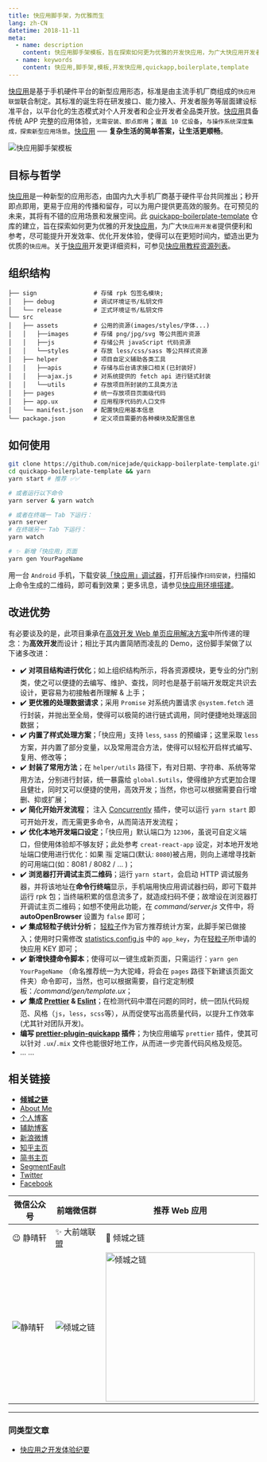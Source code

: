 ```yaml
---
title: 快应用脚手架，为优雅而生
lang: zh-CN
datetime: 2018-11-11
meta:
  - name: description
    content: 快应用脚手架模板，旨在探索如何更为优雅的开发快应用，为广大快应用开发者提供便利和参考，尽可能提升开发效率、优化开发体验，使得可以在更短时间内，塑造出更为优质的快应用。
  - name: keywords
    content: 快应用,脚手架,模板,开发快应用,quickapp,boilerplate,template
---
```


<!-- more -->

[快应用](https://nicelinks.site/post/5b5fb5bc615bf842b609105f)是基于手机硬件平台的新型应用形态，标准是由主流手机厂商组成的`快应用联盟`联合制定。其标准的诞生将在研发接口、能力接入、开发者服务等层面建设标准平台，以平台化的生态模式对个人开发者和企业开发者全品类开放。[快应用](https://nicelinks.site/post/5b5fb5bc615bf842b609105f)具备传统 APP 完整的应用体验，`无需安装、即点即用`；`覆盖 10 亿设备`，`与操作系统深度集成，探索新型应用场景`。[快应用](https://nicelinks.site/post/5b5fb5bc615bf842b609105f) ── **复杂生活的简单答案，让生活更顺畅**。

![快应用脚手架模板](https://image.nicelinks.site/jpg/nice-links-007.jpg)

## 目标与哲学

[快应用](https://nicelinks.site/post/5b5fb5bc615bf842b609105f)是一种新型的应用形态，由国内九大手机厂商基于硬件平台共同推出；秒开即点即用，更易于应用的传播和留存，可以为用户提供更高效的服务。在可预见的未来，其将有不错的应用场景和发展空间。此 [quickapp-boilerplate-template](https://github.com/nicejade/quickapp-boilerplate-template) 仓库的建立，旨在探索如何更为优雅的开发[快应用](https://nicelinks.site/post/5b5fb5bc615bf842b609105f)，为广大`快应用开发者`提供便利和参考，尽可能提升开发效率、优化开发体验，使得可以在更短时间内，塑造出更为优质的`快应用`。关于[快应用](https://nicelinks.site/post/5b5fb5bc615bf842b609105f)开发更详细资料，可参见[快应用教程资源列表](https://github.com/nicejade/nice-front-end-tutorial/blob/master/tutorial/quickapp-tutorial.md)。

## 组织结构

```
├── sign                # 存储 rpk 包签名模块;
│   ├── debug           # 调试环境证书/私钥文件
│   └── release         # 正式环境证书/私钥文件
└── src
│   ├── assets          # 公用的资源(images/styles/字体...)
│   │   ├──images       # 存储 png/jpg/svg 等公共图片资源
│   │   ├──js           # 存储公共 javaScript 代码资源
│   │   └──styles       # 存放 less/css/sass 等公共样式资源
│   ├── helper          # 项目自定义辅助各类工具
│   │   ├──apis         # 存储与后台请求接口相关(已封装好)
│   │   ├──ajax.js      # 对系统提供的 fetch api 进行链式封装
│   │   └──utils        # 存放项目所封装的工具类方法
│   ├── pages           # 统一存放项目页面级代码
│   ├── app.ux          # 应用程序代码的人口文件
│   └── manifest.json   # 配置快应用基本信息
└── package.json        # 定义项目需要的各种模块及配置信息
```

## 如何使用

```bash
git clone https://github.com/nicejade/quickapp-boilerplate-template.git
cd quickapp-boilerplate-template && yarn
yarn start # 推荐 ✅✅

# 或者运行以下命令
yarn server & yarn watch

# 或者在终端一 Tab 下运行：
yarn server
# 在终端另一 Tab 下运行：
yarn watch

# ✨ 新增「快应用」页面
yarn gen YourPageName
```

用一台 `Android` 手机，下载安装[「快应用」调试器](https://www.quickapp.cn/docCenter/post/69)，打开后操作`扫码安装`，扫描如上命令生成的二维码，即可看到效果；更多讯息，请参见[快应用环境搭建](https://nice.lovejade.cn/zh/article/develop-quick-app-experience-notes.html#环境搭建)。

## 改进优势

有必要谈及的是，此项目秉承在[高效开发 Web 单页应用解决方案](https://nice.lovejade.cn/zh/article/vue-webpack-boilerplate-template.html)中所传递的理念：为**高效开发**而设计；相比于其内置简陋而凌乱的 Demo，这份脚手架做了以下诸多改进：

- ✔️ **对项目结构进行优化**；如上组织结构所示，将各资源模块，更专业的分门别类，使之可以便捷的去编写、维护、查找，同时也是基于前端开发既定共识去设计，更容易为初接触者所理解 & 上手；
- ✔️ **更优雅的处理数据请求**；采用 `Promise` 对系统内置请求 `@system.fetch` 进行封装，并抛出至全局，使得可以极简的进行链式调用，同时便捷地处理返回数据；
- ✔️ **内置了样式处理方案**；「快应用」支持 `less`, `sass` 的预编译；这里采取 `less` 方案，并内置了部分变量，以及常用混合方法，使得可以轻松开启样式编写、复用、修改等；
- ✔️ **封装了常用方法**；在 `helper/utils` 路径下，有对日期、字符串、系统等常用方法，分别进行封装，统一暴露给 `global.$utils`，使得维护方式更加合理且健壮，同时又可以便捷的使用，高效开发；当然，你也可以根据需要自行增删、抑或扩展；
- ✔️ **简化开始开发流程**； 注入 [Concurrently](https://github.com/kimmobrunfeldt/concurrently) 插件，使可以运行 `yarn start` 即可开始开发，而无需更多命令，从而简洁开发流程；
- ✔️ **优化本地开发端口设定**；「快应用」默认端口为 `12306`，虽说可自定义端口，但使用体验却不够友好；此处参考 `creat-react-app` 设定，对本地开发地址端口使用进行优化：如果 🈯️ 定端口(默认: `8080`)被占用，则向上递增寻找新的可用端口(如：8081 / 8082 / … )；
- ✔️ **浏览器打开调试主页二维码**；运行 `yarn start`，会启动 HTTP 调试服务器，并将该地址在**命令行终端**显示，手机端用快应用调试器扫码，即可下载并运行 rpk 包；当终端积累的信息流多了，就造成扫码不便；故增设在浏览器打开调试主页二维码；如想不使用此功能，在 _command/server.js_ 文件中，将 **autoOpenBrowser** 设置为 `false` 即可；
- ✔️ **集成轻粒子统计分析**； [轻粒子](https://nicelinks.site/post/5bdfa8ba9fa22b1b40974f63)作为官方推荐统计方案，此脚手架已做接入；使用时只需修改 [statistics.config.js](https://github.com/nicejade/quickapp-boilerplate-template/blob/master/src/assets/js/statistics.config.js) 中的 `app_key`，为在[轻粒子](http://www.qinglizi.cn/)所申请的快应用 KEY 即可；
- ✔️ **新增快捷命令脚本**；使得可以一键生成新页面，只需运行：`yarn gen YourPageName` （命名推荐统一为大驼峰，将会在 `pages` 路径下新建该页面文件夹）命令即可，当然，也可以根据需要，自行定定制模板：_/command/gen/template.ux_；
- ✔️ **集成 [Prettier](https://prettier.io/) & [Eslint](https://eslint.org/)**；在检测代码中潜在问题的同时，统一团队代码规范、风格（`js`，`less`，`scss`等），从而促使写出高质量代码，以提升工作效率(尤其针对团队开发)。
- **编写 [prettier-plugin-quickapp](https://github.com/nicejade/prettier-plugin-quickapp) 插件**；为快应用编写 `prettier` 插件，使其可以针对 `.ux`/`.mix` 文件也能很好地工作，从而进一步完善代码风格及规范。
- ... ...

## 相关链接

- [**倾城之链**](https://nicelinks.site?from=github)
- [About Me](https://about.me/nicejade)
- [个人博客](https://jeffjade.com/nicelinks)
- [辅助博客](https://blog.lovejade.cn/)
- [新浪微博](https://weibo.com/jeffjade)
- [知乎主页](https://www.zhihu.com/people/yang-qiong-pu/)
- [简书主页](https://www.jianshu.com/u/9aae3d8f4c3d)
- [SegmentFault](https://segmentfault.com/u/jeffjade)
- [Twitter](https://twitter.com/jeffjade2)
- [Facebook](https://www.facebook.com/yang.gang.jade)

| 微信公众号                                             | 前端微信群                                                       | 推荐 Web 应用                                                                              |
| ------------------------------------------------------ | ---------------------------------------------------------------- | ------------------------------------------------------------------------------------------ |
| 😉 静晴轩                                              | ✨ 大前端联盟                                                    | 🎉 倾城之链                                                                                |
| ![静晴轩](https://image.nicelinks.site/qrcode_jqx.jpg) | ![倾城之链](https://image.nicelinks.site/wqycx-weixin.png?ver=1) | <img src="https://image.nicelinks.site/nice-links.png" width="300px" alt="倾城之链"></img> |

---

### 同类型文章

- [快应用之开发体验纪要](https://nice.lovejade.cn/zh/article/develop-quick-app-experience-notes.html)

<Advertisement />
